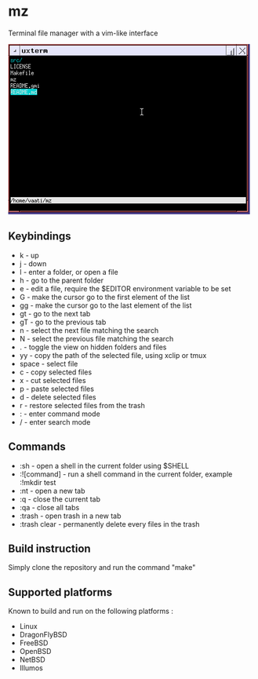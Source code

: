 # mz

Terminal file manager with a vim-like interface

![pic0](./img/img.gif)

## Keybindings

* k	- up
* j	- down
* l	- enter a folder, or open a file
* h	- go to the parent folder
* e	- edit a file, require the $EDITOR environment variable to be set
* G	- make the cursor go to the first element of the list
* gg	- make the cursor go to the last element of the list
* gt	- go to the next tab
* gT	- go to the previous tab
* n	- select the next file matching the search
* N	- select the previous file matching the search
* .	- toggle the view on hidden folders and files
* yy	- copy the path of the selected file, using xclip or tmux
* space	- select file
* c	- copy selected files
* x	- cut selected files
* p	- paste selected files
* d	- delete selected files
* r	- restore selected files from the trash
* :	- enter command mode
* /	- enter search mode

## Commands

* :sh		- open a shell in the current folder using $SHELL
* :![command]	- run a shell command in the current folder, example :!mkdir test
* :nt		- open a new tab
* :q		- close the current tab
* :qa		- close all tabs
* :trash	- open trash in a new tab
* :trash clear	- permanently delete every files in the trash

## Build instruction

Simply clone the repository and run the command "make"

## Supported platforms

Known to build and run on the following platforms :
* Linux
* DragonFlyBSD
* FreeBSD
* OpenBSD
* NetBSD
* Illumos
